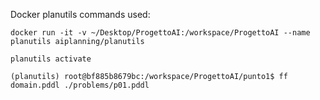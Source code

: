 Docker planutils commands used:

```
docker run -it -v ~/Desktop/ProgettoAI:/workspace/ProgettoAI --name planutils aiplanning/planutils
```

```
planutils activate
```

```
(planutils) root@bf885b8679bc:/workspace/ProgettoAI/punto1$ ff domain.pddl ./problems/p01.pddl
```
